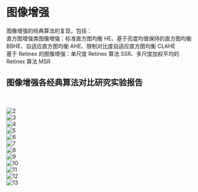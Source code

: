 # 图像增强
图像增强的经典算法的复现，包括：</br>
直方图增强类图像增强：标准直方图均衡 HE、基于亮度均值保持的直方图均衡 BBHE、自适应直方图均衡 AHE、限制对比度自适应直方图均衡 CLAHE</br>
基于 Retinex 的图像增强：单尺度 Retinex 算法 SSR、多尺度加权平均的 Retinex 算法 MSR</br>
## 图像增强各经典算法对比研究实验报告
</br></br>
![2](https://user-images.githubusercontent.com/88924975/167857159-1b30e1e1-f757-4f85-9c8c-a8e143b3de1e.jpg)</br>
![3](https://user-images.githubusercontent.com/88924975/167857164-56dd923b-c430-4945-bf52-cc3ce747f53d.jpg)</br>
![4](https://user-images.githubusercontent.com/88924975/167857168-ff733397-4af4-47eb-96e8-0115159511c0.jpg)</br>
![5](https://user-images.githubusercontent.com/88924975/167857173-d76987b0-1a96-4596-a4ab-529182fbbd83.jpg)</br>
![6](https://user-images.githubusercontent.com/88924975/167857176-674c4f55-f0e5-4074-81e9-e63317f786f7.jpg)</br>
![7](https://user-images.githubusercontent.com/88924975/167857122-6bc38844-969a-4ac6-94e1-2434fa0b9b92.jpg)</br>
![8](https://user-images.githubusercontent.com/88924975/167857135-e86ec1a1-9e56-4e98-a4e1-e4aaa0a984b7.jpg)</br>
![9](https://user-images.githubusercontent.com/88924975/167857140-40529bfc-01f7-4aa8-ac19-f4716acbe5e7.jpg)</br>
![10](https://user-images.githubusercontent.com/88924975/167857145-0ca127eb-0459-4a18-a2e4-84f0aa8dcafa.jpg)</br>
![11](https://user-images.githubusercontent.com/88924975/167857147-6aa76028-2f1b-4dea-a00b-6cb7efcb81b0.jpg)</br>
![12](https://user-images.githubusercontent.com/88924975/167857151-9d50d6fc-84f0-4d86-b058-713d222e89cd.jpg)</br>
![13](https://user-images.githubusercontent.com/88924975/167857157-c17a25fc-4473-43b1-874a-6bd0d9a4bfbf.jpg)</br>
